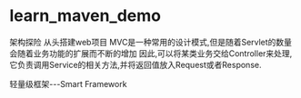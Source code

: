 # learn_maven_demo
架构探险 从头搭建web项目
MVC是一种常用的设计模式,但是随着Servlet的数量会随着业务功能的扩展而不断的增加
因此,可以将某类业务交给Controller来处理,它负责调用Service的相关方法,并将返回值放入Request或者Response.

轻量级框架---Smart Framework